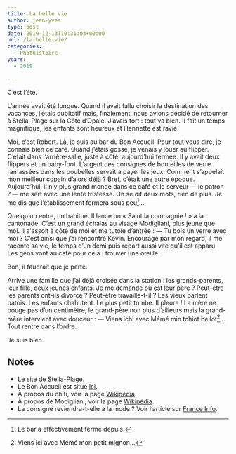 ```yaml
---
title: La belle vie
author: jean-yves
type: post
date: 2019-12-13T10:31:03+00:00
url: /la-belle-vie/
categories:
  - Phothistoire
years:
  - 2019

---
```

C’est l’été.

L’année avait été longue. Quand il avait fallu choisir la destination des vacances, j’étais dubitatif mais, finalement, nous avions décidé de retourner à Stella-Plage sur la Côte d’Opale. J’avais tort : tout va bien. Il fait un temps magnifique, les enfants sont heureux et Henriette est ravie.

Moi, c’est Robert. Là, je suis au bar du Bon Accueil. Pour tout vous dire, je connais bien ce café. Quand j’étais gosse, je venais y jouer au flipper. C’était dans l’arrière-salle, juste à côté, aujourd’hui fermée. Il y avait deux flippers et un baby-foot. L’argent des consignes de bouteilles de verre ramassées dans les poubelles servait à payer les jeux. Comment s’appelait mon meilleur copain d’alors déjà ? Bref, c’était une autre époque. Aujourd’hui, il n’y plus grand monde dans ce café et le serveur — le patron ? — me sert avec une lente tristesse. On se dit deux mots, rien de plus. Je me dis que l’établissement fermera sous peu[^1]...

Quelqu’un entre, un habitué. Il lance un « Salut la compagnie ! » à la cantonade. C’est un grand échalas au visage Modigliani, plus jeune que moi. Il s'assoit à côté de moi et me tutoie d’entrée :
—  Tu bois un verre avec moi ?
C’est ainsi que j’ai rencontré Kevin. Encouragé par mon regard, il me raconte sa vie, le temps d’un demi puis repart aussi vite qu’il est apparu. Les gens vont au café pour cela : trouver une oreille.

Bon, il faudrait que je parte.

Arrive une famille que j’ai déjà croisée dans la station : les grands-parents, leur fille, deux jeunes enfants. Je me demande où est leur père ? Peut-être les parents ont-ils divorcé ? Peut-être travaille-t-il ? Les vieux parlent patois. Les enfants chahutent. Le plus petit tombe. Il pleure ! La mère ne bouge pas d’un centimètre, le grand-père non plus d’ailleurs mais la grand-mère intervient avec douceur :
— Viens ichi avec Mémé min tchiot bellot[^2]...
Tout rentre dans l’ordre.

Je suis bien.

## Notes

- [Le site de Stella-Plage](http://www.stella-plage.fr/).
- Le Bon Accueil est situé [ici](https://goo.gl/maps/4TzHUo4CB9paTrai8).
- À propos du ch’ti, voir la page [Wikipédia](https://fr.wikipedia.org/wiki/Expressions_ch'ti?wprov=sfti1).
- À propos de Modigliani, voir la page [Wikipédia](https://fr.wikipedia.org/wiki/Amedeo_Modigliani?wprov=sfti1).
- La consigne reviendra-t-elle à la mode ? Voir l’article sur [France Info](https://www.francetvinfo.fr/sante/alimentation/recyclage-le-retour-de-la-consigne-pour-les-bouteilles-en-plastique-est-il-une-idee-en-carton_3528269.html).

[^1]:	Le bar a effectivement fermé depuis.
[^2]:	Viens ici avec Mémé mon petit mignon…